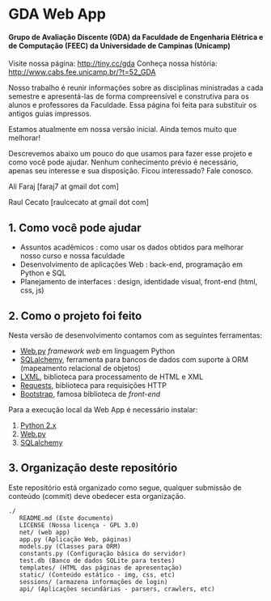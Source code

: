 # GDA Web App
#### Grupo de Avaliação Discente (GDA) da Faculdade de Engenharia Elétrica e de Computação (FEEC) da Universidade de Campinas (Unicamp)

Visite nossa página: http://tiny.cc/gda
Conheça nossa história: http://www.cabs.fee.unicamp.br/?t=52_GDA

Nosso trabalho é reunir informações sobre as disciplinas ministradas a cada semestre e apresentá-las de forma compreensível e construtiva para os alunos e professores da Faculdade. Essa página foi feita para substituir os antigos guias impressos.

Estamos atualmente em nossa versão inicial. Ainda temos muito que melhorar! 

Descrevemos abaixo um pouco do que usamos para fazer esse projeto e como você pode ajudar. Nenhum conhecimento prévio é necessário, apenas seu interesse e sua disposição. Ficou interessado? Fale conosco.

Ali Faraj [faraj7 at gmail dot com]

Raul Cecato [raulcecato at gmail dot com]
 
## 1. Como você pode ajudar

* Assuntos acadêmicos : como usar os dados obtidos para melhorar nosso curso e nossa faculdade
* Desenvolvimento de aplicações Web : back-end, programação em Python e SQL
* Planejamento de interfaces : design, identidade visual, front-end (html, css, js)


## 2. Como o projeto foi feito
Nesta versão de desenvolvimento contamos com as seguintes ferramentas:

* [Web.py](https://github.com/webpy/webpy) *framework web* em linguagem Python
* [SQLalchemy](http://www.sqlalchemy.org/), ferramenta para bancos de dados com suporte à ORM (mapeamento relacional de objetos)
* [LXML](http://lxml.de/), biblioteca para processamento de HTML e XML
* [Requests](http://docs.python-requests.org/en/latest), biblioteca para requisições HTTP 
* [Bootstrap](http://getbootstrap.com), famosa biblioteca de *front-end*


Para a execução local da Web App é necessário instalar:

 1. [Python 2.x](https://www.python.org)
 2. [Web.py](https://github.com/webpy/webpy)
 3. [SQLalchemy](http://www.sqlalchemy.org/)
 

## 3. Organização deste repositório
Este repositório está organizado como segue, qualquer submissão de conteúdo (commit) deve obedecer esta organização.

```
./
   README.md (Este documento)
   LICENSE (Nossa licença - GPL 3.0)
   net/ (web app)
   app.py (Aplicação Web, páginas)
   models.py (Classes para ORM)
   constants.py (Configuração básica do servidor)
   test.db (Banco de dados SQLite para testes)
   templates/ (HTML das páginas de apresentação)
   static/ (Conteúdo estático - img, css, etc)
   sessions/ (armazena informações de login)
   api/ (Aplicações secundárias - parsers, crawlers, etc)

```
